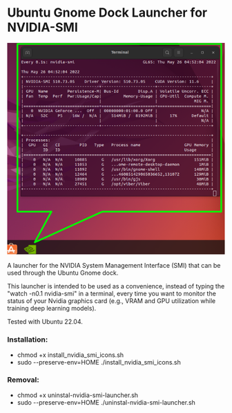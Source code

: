 # Ubuntu Gnome Dock Launcher for NVIDIA-SMI

![screenshot](example-use.png)

A launcher for the NVIDIA System Management Interface (SMI) that can be used through the Ubuntu Gnome dock.

This launcher is intended to be used as a convenience, instead of typing the "watch -n0.1 nvidia-smi" in a terminal, every time you want to monitor the status of your Nvidia graphics card (e.g., VRAM and GPU utilization while training deep learning models).

Tested with Ubuntu 22.04.

### Installation:

* chmod +x install_nvidia_smi_icons.sh
* sudo --preserve-env=HOME ./install_nvidia_smi_icons.sh 

### Removal:
* chmod +x uninstal-nvidia-smi-launcher.sh
* sudo --preserve-env=HOME ./uninstal-nvidia-smi-launcher.sh 
